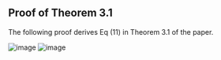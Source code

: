 ## Proof of Theorem 3.1

The following proof derives Eq (11) in Theorem 3.1 of the paper.

![image](https://github.com/user-attachments/assets/06e87a98-335e-437d-8907-a98ba3bedcbd)
![image](https://github.com/user-attachments/assets/804c3992-42d6-4cf7-818f-6f902587c0b4)
